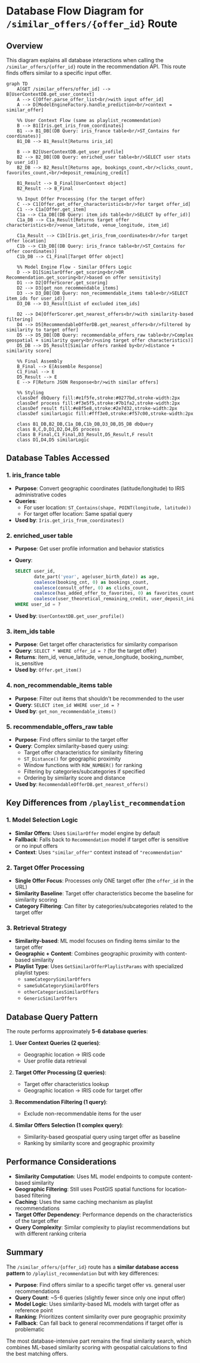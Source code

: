 # Database Flow Diagram for `/similar_offers/{offer_id}` Route

## Overview

This diagram explains all database interactions when calling the `/similar_offers/{offer_id}` route in the recommendation API. This route finds offers similar to a specific input offer.

```mermaid
graph TD
    A[GET /similar_offers/offer_id] --> B[UserContextDB.get_user_context]
    A --> C[Offer.parse_offer_list<br/>with input offer_id]
    A --> D[ModelEngineFactory.handle_prediction<br/>context = similar_offer]

    %% User Context Flow (same as playlist_recommendation)
    B --> B1[Iris.get_iris_from_coordinates]
    B1 --> B1_DB[(DB Query: iris_france table<br/>ST_Contains for coordinates)]
    B1_DB --> B1_Result[Returns iris_id]

    B --> B2[UserContextDB.get_user_profile]
    B2 --> B2_DB[(DB Query: enriched_user table<br/>SELECT user stats by user_id)]
    B2_DB --> B2_Result[Returns age, bookings_count,<br/>clicks_count, favorites_count,<br/>deposit_remaining_credit]

    B1_Result --> B_Final[UserContext object]
    B2_Result --> B_Final

    %% Input Offer Processing (for the target offer)
    C --> C1[Offer.get_offer_characteristics<br/>for target offer_id]
    C1 --> C1a[Offer.get_item]
    C1a --> C1a_DB[(DB Query: item_ids table<br/>SELECT by offer_id)]
    C1a_DB --> C1a_Result[Returns target offer characteristics<br/>venue_latitude, venue_longitude, item_id]

    C1a_Result --> C1b[Iris.get_iris_from_coordinates<br/>for target offer location]
    C1b --> C1b_DB[(DB Query: iris_france table<br/>ST_Contains for offer coordinates)]
    C1b_DB --> C1_Final[Target Offer object]

    %% Model Engine Flow - Similar Offers Logic
    D --> D1[SimilarOffer.get_scoring<br/>OR Recommendation.get_scoring<br/>based on offer sensitivity]
    D1 --> D2[OfferScorer.get_scoring]
    D2 --> D3[get_non_recommendable_items]
    D3 --> D3_DB[(DB Query: non_recommendable_items table<br/>SELECT item_ids for user_id)]
    D3_DB --> D3_Result[List of excluded item_ids]

    D2 --> D4[OfferScorer.get_nearest_offers<br/>with similarity-based filtering]
    D4 --> D5[RecommendableOfferDB.get_nearest_offers<br/>filtered by similarity to target offer]
    D5 --> D5_DB[(DB Query: recommendable_offers_raw table<br/>Complex geospatial + similarity query<br/>using target offer characteristics)]
    D5_DB --> D5_Result[Similar offers ranked by<br/>distance + similarity score]

    %% Final Assembly
    B_Final --> E[Assemble Response]
    C1_Final --> E
    D5_Result --> E
    E --> F[Return JSON Response<br/>with similar offers]

    %% Styling
    classDef dbQuery fill:#e1f5fe,stroke:#0277bd,stroke-width:2px
    classDef process fill:#f3e5f5,stroke:#7b1fa2,stroke-width:2px
    classDef result fill:#e8f5e8,stroke:#2e7d32,stroke-width:2px
    classDef similarLogic fill:#fff3e0,stroke:#f57c00,stroke-width:2px

    class B1_DB,B2_DB,C1a_DB,C1b_DB,D3_DB,D5_DB dbQuery
    class B,C,D,D1,D2,D4,D5 process
    class B_Final,C1_Final,D3_Result,D5_Result,F result
    class D1,D4,D5 similarLogic
```

## Database Tables Accessed

### 1. **iris_france** table

- **Purpose**: Convert geographic coordinates (latitude/longitude) to IRIS administrative codes
- **Queries**:
  - For user location: `ST_Contains(shape, POINT(longitude, latitude))`
  - For target offer location: Same spatial query
- **Used by**: `Iris.get_iris_from_coordinates()`

### 2. **enriched_user** table

- **Purpose**: Get user profile information and behavior statistics
- **Query**:

  ```sql
  SELECT user_id,
         date_part('year', age(user_birth_date)) as age,
         coalesce(booking_cnt, 0) as bookings_count,
         coalesce(consult_offer, 0) as clicks_count,
         coalesce(has_added_offer_to_favorites, 0) as favorites_count,
         coalesce(user_theoretical_remaining_credit, user_deposit_initial_amount) as user_deposit_remaining_credit
  WHERE user_id = ?
  ```

- **Used by**: `UserContextDB.get_user_profile()`

### 3. **item_ids** table

- **Purpose**: Get target offer characteristics for similarity comparison
- **Query**: `SELECT * WHERE offer_id = ?` (for the target offer)
- **Returns**: item_id, venue_latitude, venue_longitude, booking_number, is_sensitive
- **Used by**: `Offer.get_item()`

### 4. **non_recommendable_items** table

- **Purpose**: Filter out items that shouldn't be recommended to the user
- **Query**: `SELECT item_id WHERE user_id = ?`
- **Used by**: `get_non_recommendable_items()`

### 5. **recommendable_offers_raw** table

- **Purpose**: Find offers similar to the target offer
- **Query**: Complex similarity-based query using:
  - Target offer characteristics for similarity filtering
  - `ST_Distance()` for geographic proximity
  - Window functions with `ROW_NUMBER()` for ranking
  - Filtering by categories/subcategories if specified
  - Ordering by similarity score and distance
- **Used by**: `RecommendableOfferDB.get_nearest_offers()`

## Key Differences from `/playlist_recommendation`

### 1. **Model Selection Logic**

- **Similar Offers**: Uses `SimilarOffer` model engine by default
- **Fallback**: Falls back to `Recommendation` model if target offer is sensitive or no input offers
- **Context**: Uses `"similar_offer"` context instead of `"recommendation"`

### 2. **Target Offer Processing**

- **Single Offer Focus**: Processes only ONE target offer (the `offer_id` in the URL)
- **Similarity Baseline**: Target offer characteristics become the baseline for similarity scoring
- **Category Filtering**: Can filter by categories/subcategories related to the target offer

### 3. **Retrieval Strategy**

- **Similarity-based**: ML model focuses on finding items similar to the target offer
- **Geographic + Content**: Combines geographic proximity with content-based similarity
- **Playlist Type**: Uses `GetSimilarOfferPlaylistParams` with specialized playlist types:
  - `sameCategorySimilarOffers`
  - `sameSubCategorySimilarOffers`
  - `otherCategoriesSimilarOffers`
  - `GenericSimilarOffers`

## Database Query Pattern

The route performs approximately **5-6 database queries**:

1. **User Context Queries (2 queries)**:
   - Geographic location → IRIS code
   - User profile data retrieval

2. **Target Offer Processing (2 queries)**:
   - Target offer characteristics lookup
   - Geographic location → IRIS code for target offer

3. **Recommendation Filtering (1 query)**:
   - Exclude non-recommendable items for the user

4. **Similar Offers Selection (1 complex query)**:
   - Similarity-based geospatial query using target offer as baseline
   - Ranking by similarity score and geographic proximity

## Performance Considerations

- **Similarity Computation**: Uses ML model endpoints to compute content-based similarity
- **Geographic Filtering**: Still uses PostGIS spatial functions for location-based filtering
- **Caching**: Uses the same caching mechanism as playlist recommendations
- **Target Offer Dependency**: Performance depends on the characteristics of the target offer
- **Query Complexity**: Similar complexity to playlist recommendations but with different ranking criteria

## Summary

The `/similar_offers/{offer_id}` route has a **similar database access pattern** to `/playlist_recommendation` but with key differences:

- **Purpose**: Find offers similar to a specific target offer vs. general user recommendations
- **Query Count**: ~5-6 queries (slightly fewer since only one input offer)
- **Model Logic**: Uses similarity-based ML models with target offer as reference point
- **Ranking**: Prioritizes content similarity over pure geographic proximity
- **Fallback**: Can fall back to general recommendations if target offer is problematic

The most database-intensive part remains the final similarity search, which combines ML-based similarity scoring with geospatial calculations to find the best matching offers.

